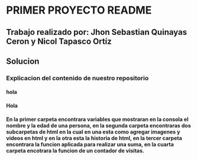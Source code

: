 #  PRIMER PROYECTO README
## Trabajo realizado por: Jhon Sebastian Quinayas Ceron y Nicol Tapasco Ortíz

## Solucion 

### Explicacion del contenido de nuestro repositorio

#### hola

#### Hola
#### En la primer carpeta encontrara variables que mostraran en la consola el nombre y la edad de una persona, en la segunda carpeta encontraras dos subcarpetas de html en la cual en una esta como agregar imagenes y videos en html y en la otra esta la historia de html, en la tercer carpeta  encontrara la funcion aplicada para realizar una suma, en la cuarta carpeta encotrara la funcion de un contador de visitas. 

